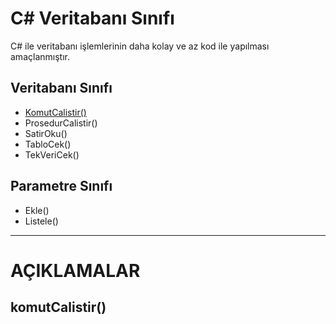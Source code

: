 # C# Veritabanı Sınıfı
C# ile veritabanı işlemlerinin daha kolay ve az kod ile yapılması amaçlanmıştır.

## Veritabanı Sınıfı
* [KomutCalistir()](#komutCalistir())
* ProsedurCalistir()
* SatirOku()
* TabloCek()
* TekVeriCek()

## Parametre Sınıfı
* Ekle()
* Listele()

---
# AÇIKLAMALAR

## komutCalistir()
